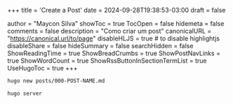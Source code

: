 +++
title = 'Create a Post'
date = 2024-09-28T19:38:53-03:00
draft = false


author = "Maycon Silva"
showToc = true
TocOpen = false
hidemeta = false
comments = false
description = "Como criar um post"
canonicalURL = "https://canonical.url/to/page"
disableHLJS = true # to disable highlightjs
disableShare = false
hideSummary = false
searchHidden = false
ShowReadingTime = true
ShowBreadCrumbs = true
ShowPostNavLinks = true
ShowWordCount = true
ShowRssButtonInSectionTermList = true
UseHugoToc = true
+++

```sh
hugo new posts/000-POST-NAME.md
```

```sh
hugo server
```